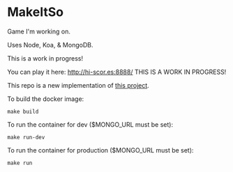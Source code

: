 MakeItSo
========

Game I'm working on.

Uses Node, Koa, &amp; MongoDB.

This is a work in progress!

You can play it here: http://hi-scor.es:8888/ THIS IS A WORK IN PROGRESS!

This repo is a new implementation of [this project](https://github.com/trflagg/MiS).

To build the docker image:

    make build

To run the container for dev ($MONGO_URL must be set):

    make run-dev

To run the container for production ($MONGO_URL must be set):

    make run
